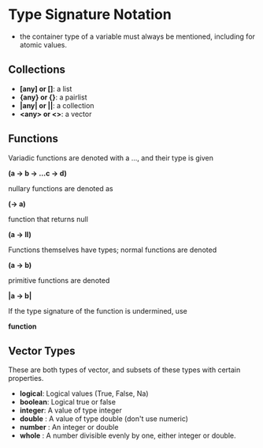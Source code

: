 # Type Signature Notation

- the container type of a variable must always be mentioned,
including for atomic values.

## Collections

* **[any] or []**: a list
* **{any} or {}**: a pairlist
* **|any| or ||**: a collection
* **\<any\> or <>**: a vector

## Functions

Variadic functions are denoted with a ...,
and their type is given

**(a -> b -> ...c -> d)**

nullary functions are denoted as

**(-> a)**

function that returns null

**(a -> II)**

Functions themselves have types; normal functions are denoted

**(a -> b)**

primitive functions are denoted

**|a -> b|**

If the type signature of the function is undermined, use

**function**

## Vector Types

These are both types of vector, and subsets of these types with certain properties.

* **logical**: Logical values (True, False, Na)
* **boolean**: Logical true or false
* **integer**: A value of type integer
* **double** : A value of type double (don't use numeric)
* **number** : An integer or double
* **whole**  : A number divisible evenly by one, either integer or double.
